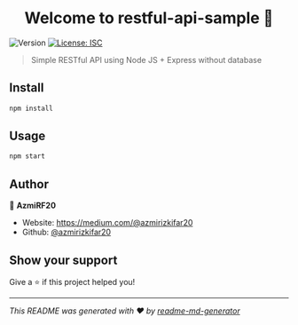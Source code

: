 <h1 align="center">Welcome to restful-api-sample 👋</h1>
<p>
  <img alt="Version" src="https://img.shields.io/badge/version-1.0.0-blue.svg?cacheSeconds=2592000" />
  <a href="#" target="_blank">
    <img alt="License: ISC" src="https://img.shields.io/badge/License-ISC-yellow.svg" />
  </a>
</p>

> Simple RESTful API using Node JS + Express without database

## Install

```sh
npm install
```

## Usage

```sh
npm start
```

## Author

👤 **AzmiRF20**

* Website: https://medium.com/@azmirizkifar20
* Github: [@azmirizkifar20](https://github.com/azmirizkifar20)

## Show your support

Give a ⭐️ if this project helped you!

***
_This README was generated with ❤️ by [readme-md-generator](https://github.com/kefranabg/readme-md-generator)_